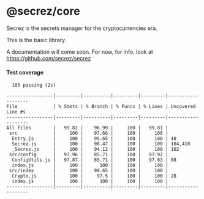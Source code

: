 # @secrez/core

Secrez is the secrets manager for the cryptocurrencies era.

This is the basic library.

A documentation will come soon. For now, for info, look at https://github.com/secrez/secrez


#### Test coverage

```
  105 passing (2s)

-----------------|---------|----------|---------|---------|-------------------
File             | % Stmts | % Branch | % Funcs | % Lines | Uncovered Line #s 
-----------------|---------|----------|---------|---------|-------------------
All files        |   99.82 |    96.99 |     100 |   99.81 |                   
 src             |     100 |    97.66 |     100 |     100 |                   
  Entry.js       |     100 |    95.65 |     100 |     100 | 40                
  Secrez.js      |     100 |    98.47 |     100 |     100 | 104,410           
  _Secrez.js     |     100 |    94.12 |     100 |     100 | 102               
 src/config      |   97.96 |    85.71 |     100 |   97.92 |                   
  ConfigUtils.js |   97.87 |    85.71 |     100 |   97.83 | 88                
  index.js       |     100 |      100 |     100 |     100 |                   
 src/index       |     100 |    98.65 |     100 |     100 |                   
  Crypto.js      |     100 |     97.5 |     100 |     100 | 28                
  index.js       |     100 |      100 |     100 |     100 |                   
-----------------|---------|----------|---------|---------|-------------------
```
